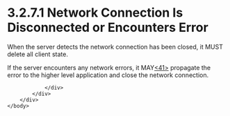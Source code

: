 <html dir="LTR" xmlns:mshelp="http://msdn.microsoft.com/mshelp" xmlns:ddue="http://ddue.schemas.microsoft.com/authoring/2003/5" xmlns:xlink="http://www.w3.org/1999/xlink" xmlns:tool="http://www.microsoft.com/tooltip">
    <head>
        <meta http-equiv="Content-Type" content="text/html; CHARSET=utf-8"></meta>
        <meta name="save" content="history"></meta>
        <title>3.2.7.1 Network Connection Is Disconnected or Encounters Error</title>
        <xml>
            <mshelp:toctitle title="3.2.7.1 Network Connection Is Disconnected or Encounters Error"></mshelp:toctitle>
            <mshelp:rltitle title="[MS-SSAS8]: Network Connection Is Disconnected or Encounters Error"></mshelp:rltitle>
            <mshelp:keyword index="A" term="9a0e357c-b235-4a97-bd01-bd72f6b9c97a"></mshelp:keyword>
            <mshelp:attr name="DCSext.ContentType" value="open specification"></mshelp:attr>
            <mshelp:attr name="AssetID" value="9a0e357c-b235-4a97-bd01-bd72f6b9c97a"></mshelp:attr>
            <mshelp:attr name="TopicType" value="kbRef"></mshelp:attr>
            <mshelp:attr name="DCSext.Title" value="[MS-SSAS8]: Network Connection Is Disconnected or Encounters Error" />
        </xml>
    </head>
    <body>
        <div id="header">
            <h1 class="heading">3.2.7.1 Network Connection Is Disconnected or Encounters Error</h1>
        </div>
        <div id="mainSection">
            <div id="mainBody">
                <div id="allHistory" class="saveHistory"></div>
                <div id="sectionSection0" class="section" name="collapseableSection">
                    

<p>When the server detects the network connection has been
closed, it MUST delete all client state.</p>

<p>If the server encounters any network errors, it MAY<a id="Appendix_A_Target_41"></a><a href="05c9e5c4-4566-418c-a56e-69fca8d73f4b.htm#Appendix_A_41" aria-label="Product behavior note 41">&lt;41&gt;</a> propagate the error to the
higher level application and close the network connection. </p>


                </div>
            </div>
        </div>
    </body>
</html>